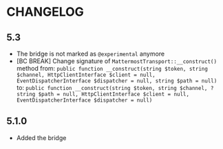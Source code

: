 CHANGELOG
=========

5.3
---

 * The bridge is not marked as `@experimental` anymore
 * [BC BREAK] Change signature of `MattermostTransport::__construct()` method from:
   `public function __construct(string $token, string $channel, HttpClientInterface $client = null, EventDispatcherInterface $dispatcher = null, string $path = null)`
   to:
   `public function __construct(string $token, string $channel, ?string $path = null, HttpClientInterface $client = null, EventDispatcherInterface $dispatcher = null)`

5.1.0
-----

 * Added the bridge
